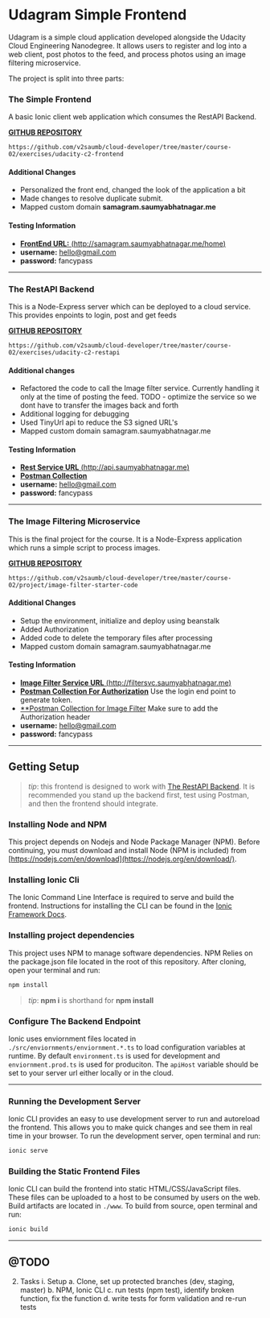 # Udagram Simple Frontend

Udagram is a simple cloud application developed alongside the Udacity Cloud Engineering Nanodegree. It allows users to register and log into a web client, post photos to the feed, and process photos using an image filtering microservice.

The project is split into three parts:
### The Simple Frontend

A basic Ionic client web application which consumes the RestAPI Backend. 

[**GITHUB REPOSITORY**](https://github.com/v2saumb/cloud-developer/tree/master/course-02/exercises/udacity-c2-frontend)

```https://github.com/v2saumb/cloud-developer/tree/master/course-02/exercises/udacity-c2-frontend```

#### Additional Changes

- Personalized the front end, changed the look of the application a bit
- Made changes to resolve duplicate submit. 
- Mapped custom domain **samagram.saumyabhatnagar.me**

#### Testing Information 

- [**FrontEnd URL:** (http://samagram.saumyabhatnagar.me/home)](http://samagram.saumyabhatnagar.me/home) 
- **username:** hello@gmail.com 
- **password:** fancypass


***

### The RestAPI Backend

This is a Node-Express server which can be deployed to a cloud service. This provides enpoints to login, post and get feeds 

[**GITHUB REPOSITORY**](https://github.com/v2saumb/cloud-developer/tree/master/course-02/exercises/udacity-c2-restapi) 

```https://github.com/v2saumb/cloud-developer/tree/master/course-02/exercises/udacity-c2-restapi```

#### Additional changes

- Refactored the code to call the Image filter service. Currently handling it only at the time of posting the feed. TODO - optimize the service so we dont have to transfer the images back and forth
- Additional logging for debugging 
- Used TinyUrl api to reduce the S3 signed URL's
- Mapped custom domain samagram.saumyabhatnagar.me

#### Testing Information

- [**Rest Service URL** (http://api.saumyabhatnagar.me) ](http://api.saumyabhatnagar.me) 
- [**Postman Collection**](https://github.com/v2saumb/cloud-developer/blob/master/course-02/exercises/udacity-c2-restapi/udacity-c2-restapi.postman_collection.json)
- **username:** hello@gmail.com 
- **password:** fancypass

***

### The Image Filtering Microservice

This is the final project for the course. It is a Node-Express application which runs a simple script to process images. 

[**GITHUB REPOSITORY**](https://github.com/v2saumb/cloud-developer/tree/master/course-02/project/image-filter-starter-code) 

```https://github.com/v2saumb/cloud-developer/tree/master/course-02/project/image-filter-starter-code```

#### Additional Changes

- Setup the environment, initialize and deploy using beanstalk
- Added Authorization
- Added code to delete the temporary files after processing
- Mapped custom domain samagram.saumyabhatnagar.me

#### Testing Information

- [**Image Filter Service URL** (http://filtersvc.saumyabhatnagar.me)](http://filtersvc.saumyabhatnagar.me)
- [**Postman Collection For Authorization**](https://github.com/v2saumb/cloud-developer/blob/master/course-02/exercises/udacity-c2-restapi/udacity-c2-restapi.postman_collection.json) Use the login end point to generate token.
- [**Postman Collection for Image Filter](https://github.com/v2saumb/cloud-developer/blob/master/course-02/project/image-filter-starter-code/cloud-cdnd-c2-final.postman_collection.json) Make sure to add the Authorization header
- **username:** hello@gmail.com 
- **password:** fancypass

***

## Getting Setup

> _tip_: this frontend is designed to work with [The RestAPI Backend](https://github.com/grutt/udacity-c2-restapi). It is recommended you stand up the backend first, test using Postman, and then the frontend should integrate.

### Installing Node and NPM
This project depends on Nodejs and Node Package Manager (NPM). Before continuing, you must download and install Node (NPM is included) from [https://nodejs.com/en/download](https://nodejs.org/en/download/).

### Installing Ionic Cli
The Ionic Command Line Interface is required to serve and build the frontend. Instructions for installing the CLI can be found in the [Ionic Framework Docs](https://ionicframework.com/docs/installation/cli).

### Installing project dependencies

This project uses NPM to manage software dependencies. NPM Relies on the package.json file located in the root of this repository. After cloning, open your terminal and run:
```bash
npm install
```
>_tip_: **npm i** is shorthand for **npm install**

### Configure The Backend Endpoint
Ionic uses enviornment files located in `./src/enviornments/enviornment.*.ts` to load configuration variables at runtime. By default `environment.ts` is used for development and `enviornment.prod.ts` is used for produciton. The `apiHost` variable should be set to your server url either locally or in the cloud.

***
### Running the Development Server
Ionic CLI provides an easy to use development server to run and autoreload the frontend. This allows you to make quick changes and see them in real time in your browser. To run the development server, open terminal and run:

```bash
ionic serve
```

### Building the Static Frontend Files
Ionic CLI can build the frontend into static HTML/CSS/JavaScript files. These files can be uploaded to a host to be consumed by users on the web. Build artifacts are located in `./www`. To build from source, open terminal and run:
```bash
ionic build
```
***

## @TODO
2. Tasks
    i. Setup
        a. Clone, set up protected branches (dev, staging, master)
        b. NPM, Ionic CLI
        c. run tests (npm test), identify broken function, fix the function
        d. write tests for form validation and re-run tests
